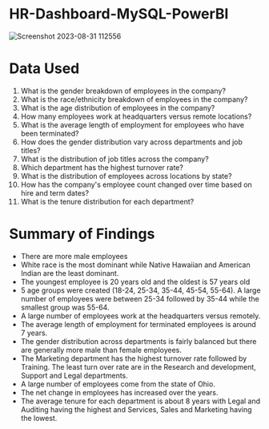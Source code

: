 # HR-Dashboard-MySQL-PowerBI

![Screenshot 2023-08-31 112556](https://github.com/mansiingale/HR-Dashboard-MySQL-PowerBI/assets/102963536/756b3706-f7ad-42a2-9b69-19475bedf2ae)

# Data Used

1. What is the gender breakdown of employees in the company?
2. What is the race/ethnicity breakdown of employees in the company?
3. What is the age distribution of employees in the company?
4. How many employees work at headquarters versus remote locations?
5. What is the average length of employment for employees who have been terminated?
6. How does the gender distribution vary across departments and job titles?
7. What is the distribution of job titles across the company?
8. Which department has the highest turnover rate?
9. What is the distribution of employees across locations by state?
10. How has the company's employee count changed over time based on hire and term dates?
11. What is the tenure distribution for each department?

# Summary of Findings

* There are more male employees
* White race is the most dominant while Native Hawaiian and American Indian are the least dominant.
* The youngest employee is 20 years old and the oldest is 57 years old
* 5 age groups were created (18-24, 25-34, 35-44, 45-54, 55-64). A large number of employees were between 25-34 followed by 35-44 while the smallest group was 55-64.
* A large number of employees work at the headquarters versus remotely.
* The average length of employment for terminated employees is around 7 years.
* The gender distribution across departments is fairly balanced but there are generally more male than female employees.
* The Marketing department has the highest turnover rate followed by Training. The least turn over rate are in the Research and development, Support and Legal departments.
* A large number of employees come from the state of Ohio.
* The net change in employees has increased over the years.
* The average tenure for each department is about 8 years with Legal and Auditing having the highest and Services, Sales and Marketing having the lowest.

